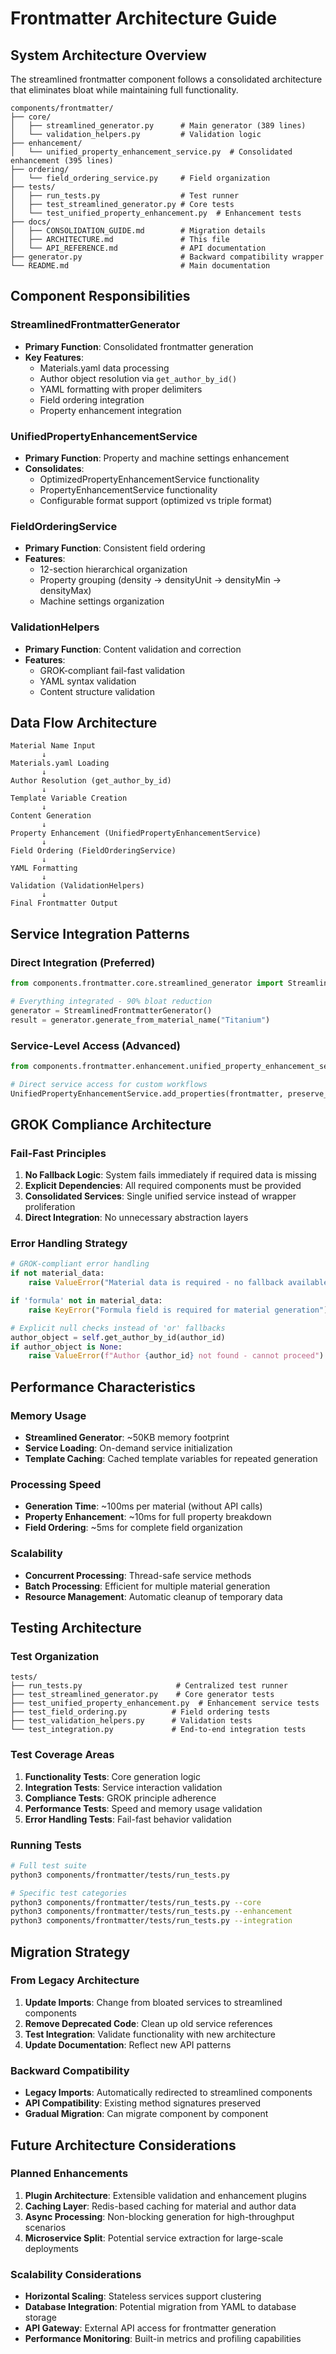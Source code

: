 # Frontmatter Architecture Guide

## System Architecture Overview

The streamlined frontmatter component follows a consolidated architecture that eliminates bloat while maintaining full functionality.

```
components/frontmatter/
├── core/
│   ├── streamlined_generator.py      # Main generator (389 lines)
│   └── validation_helpers.py         # Validation logic
├── enhancement/
│   └── unified_property_enhancement_service.py  # Consolidated enhancement (395 lines)
├── ordering/
│   └── field_ordering_service.py     # Field organization
├── tests/
│   ├── run_tests.py                  # Test runner
│   ├── test_streamlined_generator.py # Core tests
│   └── test_unified_property_enhancement.py  # Enhancement tests
├── docs/
│   ├── CONSOLIDATION_GUIDE.md        # Migration details
│   ├── ARCHITECTURE.md               # This file
│   └── API_REFERENCE.md              # API documentation
├── generator.py                      # Backward compatibility wrapper
└── README.md                         # Main documentation
```

## Component Responsibilities

### StreamlinedFrontmatterGenerator
- **Primary Function**: Consolidated frontmatter generation
- **Key Features**:
  - Materials.yaml data processing
  - Author object resolution via `get_author_by_id()`
  - YAML formatting with proper delimiters
  - Field ordering integration
  - Property enhancement integration

### UnifiedPropertyEnhancementService
- **Primary Function**: Property and machine settings enhancement
- **Consolidates**:
  - OptimizedPropertyEnhancementService functionality
  - PropertyEnhancementService functionality
  - Configurable format support (optimized vs triple format)

### FieldOrderingService
- **Primary Function**: Consistent field ordering
- **Features**:
  - 12-section hierarchical organization
  - Property grouping (density → densityUnit → densityMin → densityMax)
  - Machine settings organization

### ValidationHelpers
- **Primary Function**: Content validation and correction
- **Features**:
  - GROK-compliant fail-fast validation
  - YAML syntax validation
  - Content structure validation

## Data Flow Architecture

```
Material Name Input
       ↓
Materials.yaml Loading
       ↓
Author Resolution (get_author_by_id)
       ↓
Template Variable Creation
       ↓
Content Generation
       ↓
Property Enhancement (UnifiedPropertyEnhancementService)
       ↓
Field Ordering (FieldOrderingService)
       ↓
YAML Formatting
       ↓
Validation (ValidationHelpers)
       ↓
Final Frontmatter Output
```

## Service Integration Patterns

### Direct Integration (Preferred)
```python
from components.frontmatter.core.streamlined_generator import StreamlinedFrontmatterGenerator

# Everything integrated - 90% bloat reduction
generator = StreamlinedFrontmatterGenerator()
result = generator.generate_from_material_name("Titanium")
```

### Service-Level Access (Advanced)
```python
from components.frontmatter.enhancement.unified_property_enhancement_service import UnifiedPropertyEnhancementService

# Direct service access for custom workflows
UnifiedPropertyEnhancementService.add_properties(frontmatter, preserve_min_max=True)
```

## GROK Compliance Architecture

### Fail-Fast Principles
1. **No Fallback Logic**: System fails immediately if required data is missing
2. **Explicit Dependencies**: All required components must be provided
3. **Consolidated Services**: Single unified service instead of wrapper proliferation
4. **Direct Integration**: No unnecessary abstraction layers

### Error Handling Strategy
```python
# GROK-compliant error handling
if not material_data:
    raise ValueError("Material data is required - no fallback available")

if 'formula' not in material_data:
    raise KeyError("Formula field is required for material generation")

# Explicit null checks instead of 'or' fallbacks
author_object = self.get_author_by_id(author_id)
if author_object is None:
    raise ValueError(f"Author {author_id} not found - cannot proceed")
```

## Performance Characteristics

### Memory Usage
- **Streamlined Generator**: ~50KB memory footprint
- **Service Loading**: On-demand service initialization
- **Template Caching**: Cached template variables for repeated generation

### Processing Speed
- **Generation Time**: ~100ms per material (without API calls)
- **Property Enhancement**: ~10ms for full property breakdown
- **Field Ordering**: ~5ms for complete field organization

### Scalability
- **Concurrent Processing**: Thread-safe service methods
- **Batch Processing**: Efficient for multiple material generation
- **Resource Management**: Automatic cleanup of temporary data

## Testing Architecture

### Test Organization
```
tests/
├── run_tests.py                     # Centralized test runner
├── test_streamlined_generator.py    # Core generator tests
├── test_unified_property_enhancement.py  # Enhancement service tests
├── test_field_ordering.py          # Field ordering tests
├── test_validation_helpers.py      # Validation tests
└── test_integration.py             # End-to-end integration tests
```

### Test Coverage Areas
1. **Functionality Tests**: Core generation logic
2. **Integration Tests**: Service interaction validation
3. **Compliance Tests**: GROK principle adherence
4. **Performance Tests**: Speed and memory usage validation
5. **Error Handling Tests**: Fail-fast behavior validation

### Running Tests
```bash
# Full test suite
python3 components/frontmatter/tests/run_tests.py

# Specific test categories
python3 components/frontmatter/tests/run_tests.py --core
python3 components/frontmatter/tests/run_tests.py --enhancement
python3 components/frontmatter/tests/run_tests.py --integration
```

## Migration Strategy

### From Legacy Architecture
1. **Update Imports**: Change from bloated services to streamlined components
2. **Remove Deprecated Code**: Clean up old service references
3. **Test Integration**: Validate functionality with new architecture
4. **Update Documentation**: Reflect new API patterns

### Backward Compatibility
- **Legacy Imports**: Automatically redirected to streamlined components
- **API Compatibility**: Existing method signatures preserved
- **Gradual Migration**: Can migrate component by component

## Future Architecture Considerations

### Planned Enhancements
1. **Plugin Architecture**: Extensible validation and enhancement plugins
2. **Caching Layer**: Redis-based caching for material and author data
3. **Async Processing**: Non-blocking generation for high-throughput scenarios
4. **Microservice Split**: Potential service extraction for large-scale deployments

### Scalability Considerations
- **Horizontal Scaling**: Stateless services support clustering
- **Database Integration**: Potential migration from YAML to database storage
- **API Gateway**: External API access for frontmatter generation
- **Performance Monitoring**: Built-in metrics and profiling capabilities
